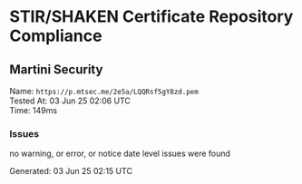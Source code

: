 # STIR/SHAKEN Certificate Repository Compliance

## Martini Security

Name: `https://p.mtsec.me/2e5a/LQQRsf5gY8zd.pem`\
Tested At: 03 Jun 25 02:06 UTC\
Time: 149ms

### Issues

no warning, or error, or notice date level issues were found

Generated: 03 Jun 25 02:15 UTC